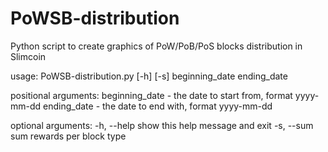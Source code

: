 # PoWSB-distribution
Python script to create graphics of PoW/PoB/PoS blocks distribution in Slimcoin

usage: PoWSB-distribution.py [-h] [-s] beginning_date ending_date

positional arguments:
  beginning_date  - the date to start from, format yyyy-mm-dd
  ending_date     - the date to end with, format yyyy-mm-dd

optional arguments:
  -h, --help      show this help message and exit
  -s, --sum       sum rewards per block type

